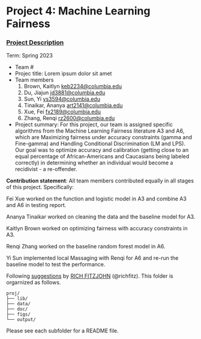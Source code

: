 # Project 4: Machine Learning Fairness

### [Project Description](doc/project4_desc.md)

Term: Spring 2023

+ Team #
+ Projec title: Lorem ipsum dolor sit amet
+ Team members
	1. Brown, Kaitlyn keb2234@columbia.edu
	2. Du, Jiajun jd3881@columbia.edu
	3. Sun, Yi ys3594@columbia.edu
	4. Tinaikar, Ananya art2141@columbia.edu
	5. Xue, Fei fx2189@columbia.edu
	6. Zhang, Renqi rz2600@columbia.edu
+ Project summary: For this project, our team is assigned specific algorithms from the Machine Learning Fairness literature A3 and A6, which are Maximizing fairness under accuracy constraints (gamma and Fine-gamma) and Handling Conditional Discrimination (LM and LPS). Our goal was to optimize accuracy and calibration (getting close to an equal percentage of African-Americans and Caucasians being labeled correctly) in determining whether an individual would become a recidivist - a re-offender. 
	

**Contribution statement**: All team members contributed equally in all stages of this project. Specifically: 

Fei Xue worked on the function and logistic model in A3 and combine A3 and A6 in testing report.

Ananya Tinaikar worked on cleaning the data and the baseline model for A3.

Kaitlyn Brown worked on optimizing fairness with accuracy constraints in A3.

Renqi Zhang worked on the baseline random forest model in A6.

Yi Sun implemented local Massaging with Renqi for A6 and re-run the baseline model to test the performance. 




Following [suggestions](http://nicercode.github.io/blog/2013-04-05-projects/) by [RICH FITZJOHN](http://nicercode.github.io/about/#Team) (@richfitz). This folder is orgarnized as follows.

```
proj/
├── lib/
├── data/
├── doc/
├── figs/
└── output/
```

Please see each subfolder for a README file.
